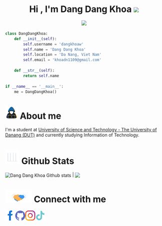 <h1 align="center">Hi , I'm Dang Dang Khoa <img src="https://media.giphy.com/media/hvRJCLFzcasrR4ia7z/giphy.gif" width="35"></h1>

<p align="center"><a href="https://visitcount.itsvg.in">
  <img src="https://visitcount.itsvg.in/api?id=dangkhoaw&label=Profile%20Views&color=1&icon=2&pretty=true" />
</a></p>

```python
class DangDangKhoa:
    def __init__(self):
        self.username = 'dangkhoaw'
        self.name = 'Dang Dang Khoa'
        self.location = 'Da Nang, Viet Nam'
        self.email = 'khoadn1109@gmail.com'

    def __str__(self):
        return self.name

if __name__ == '__main__':
    me = DangDangKhoa()
```

# <img src="src/about_me.gif" width = 40px> About me

<p>I'm a student at <a href="https://www.facebook.com/bachkhoaDUT">University of Science and Technology - The University of Danang (DUT)</a> and currently studying Information of Technology.</p>

# <img src="src/Statistics.gif" width = 45px> Github Stats

<a><img align="center" src="https://github-readme-stats.vercel.app/api?username=dangkhoaw&include_all_commits=true&count_private=true&show_icons=true&line_height=20&title_color=7A7ADB&icon_color=2234AE&text_color=D3D3D3&bg_color=0,000000,130F40" alt="Dang Dang Khoa Github stats" /></a> | <a><img align="center" src="https://github-readme-stats.vercel.app/api/top-langs/?username=dangkhoaw&layout=compact&hide_progress=true&line_height=20&title_color=7A7ADB&icon_color=2234AE&text_color=D3D3D3&bg_color=0,000000,130F40" /></a>

<!-- # 📌 Pin reponsitories

<a href="https://github.com/dangkhoaw/quan-ly-sinh-vien"><img align="center" src="https://github-readme-stats.vercel.app/api/pin/?username=dangkhoaw&repo=quan-ly-sinh-vien&theme=catppuccin_mocha&show_owner=false" alt="Quản lý sinh viên" /></a> | <a href="https://github.com/dangkhoaw/quan-ly-tiem-internet"><img align="center" src="https://github-readme-stats.vercel.app/api/pin/?username=dangkhoaw&repo=quan-ly-tiem-internet&theme=catppuccin_mocha&show_owner=false" /></a> -->

# <img src="src/handshake.gif" width = 85px> Connect with me

<p><a href = 'https://facebook.com/khoaw.dang'><img width = '32px' align= 'left' src="src/facebook-alt.svg"/></a>  
<a href = 'https://github.com/dangkhoaw'><img width = '32px' align= 'left' src="src/github.svg"/></a>            
<a href = 'https://www.instagram.com/_dang_khoaw_'><img width = '32px' align= 'left' src="src/instagram.svg"/></a>
<a href = 'https://www.tiktok.com/@dang.khoaw'><img width = '32px' align= 'left' src="src/tiktok.svg"/></a></p>
